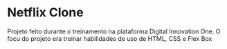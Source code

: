 # Netflix Clone

Projeto feito durante o treinamento na plataforma Digital Innovation One. O focu do projeto era treinar habilidades de uso de HTML, CSS e Flex Box
